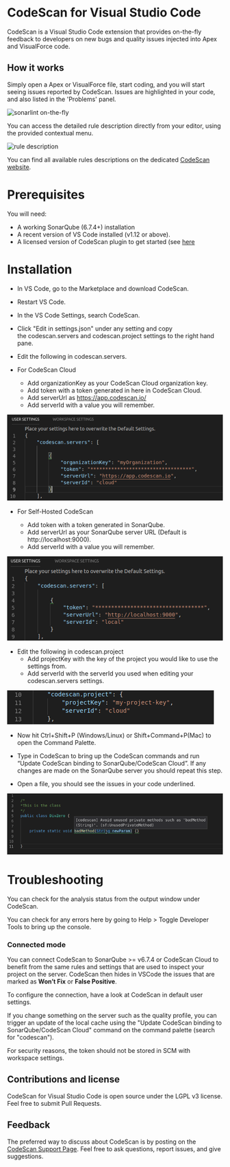 # CodeScan for Visual Studio Code

CodeScan is a Visual Studio Code extension that provides on-the-fly feedback to developers on new bugs and quality issues injected into Apex and VisualForce code.

## How it works

Simply open a Apex or VisualForce file, start coding, and you will start seeing issues reported by CodeScan. Issues are highlighted in your code, and also listed in the 'Problems' panel.

![sonarlint on-the-fly](images/sonarlint-vscode.gif)

You can access the detailed rule description directly from your editor, using the provided contextual menu.

![rule description](images/sonarlint-rule-description.gif)

You can find all available rules descriptions on the dedicated [CodeScan website](http://www.code-scan.com/tutorials/vscode).

# Prerequisites
You will need:

* A working SonarQube (6.7.4+) installation
* A recent version of VS Code installed (v1.12 or above).
* A licensed version of CodeScan plugin to get started (see <a href="https://www.code-scan.com/overview/installing-all/" >here</a>

# Installation

* In VS Code, go to the Marketplace and download CodeScan.

* Restart VS Code.

* In the VS Code Settings, search CodeScan.

* Click "Edit in settings.json" under any setting and copy the codescan.servers and codescan.project settings to the right hand pane.

* Edit the following in codescan.servers.

* For CodeScan Cloud

    - Add organizationKey as your CodeScan Cloud organization key.
    - Add token with a token generated in here in CodeScan Cloud.
    - Add serverUrl as https://app.codescan.io/
    - Add serverId with a value you will remember.

![cloud-settings](images/vscode/cloud-settings.png)   

* For Self-Hosted CodeScan

    - Add token with a token generated in SonarQube.
    - Add serverUrl as your SonarQube server URL (Default is http://localhost:9000).
    - Add serverId with a value you will remember.

![hosted-settings](images/vscode/hosted-settings.png)

* Edit the following in codescan.project
    - Add projectKey with the key of the project you would like to use the settings from.
    - Add serverId with the serverId you used when editing your codescan.servers settings.
    
![project-settings](images/vscode/project-settings.png)

* Now hit Ctrl+Shift+P (Windows/Linux) or Shift+Command+P(Mac) to open the Command Palette.

* Type in CodeScan to bring up the CodeScan commands and run “Update CodeScan binding to SonarQube/CodeScan Cloud”. If any changes are made on the SonarQube server you should repeat this step.

* Open a file, you should see the issues in your code underlined.

![example](images/vscode/example.png)

# Troubleshooting

You can check for the analysis status from the output window under CodeScan.

You can check for any errors here by going to Help > Toggle Developer Tools to bring up the console.

### Connected mode

You can connect CodeScan to SonarQube >= v6.7.4 or CodeScan Cloud to benefit from the same rules and settings that are used to inspect your project on the server. CodeScan then hides in VSCode the issues that are marked as **Won’t Fix** or **False Positive**.

To configure the connection, have a look at CodeScan in default user settings.

If you change something on the server such as the quality profile, you can trigger an update of the local cache using the "Update CodeScan binding to SonarQube/CodeScan Cloud" command on the command palette (search for "codescan").

For security reasons, the token should not be stored in SCM with workspace settings.

## Contributions and license

CodeScan for Visual Studio Code is open source under the LGPL v3 license. Feel free to submit Pull Requests.

## Feedback

The preferred way to discuss about CodeScan is by posting on the [CodeScan Support Page](http://www.code-scan.com/help/support). Feel free to ask questions, report issues, and give suggestions.
